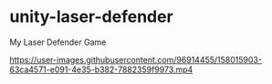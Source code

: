 # unity-laser-defender
 My Laser Defender Game

https://user-images.githubusercontent.com/96914455/158015903-63ca4571-e091-4e35-b382-7882359f9973.mp4
